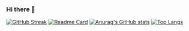 ### Hi there 👋

<!--
**AndreyKonovalenko/AndreyKonovalenko** is a ✨ _special_ ✨ repository because its `README.md` (this file) appears on your GitHub profile.

Here are some ideas to get you started:

- 🔭 I’m currently working on examinator app
- 🌱 I’m currently learning React, Express.js, Node.js, MongoDB.
- 👯 I’m looking to collaborate on ...
- 🤔 I’m looking for help with ...
- 💬 Ask me about ...
- 📫 How to reach me: ...
- 😄 Pronouns: ...
- ⚡ Fun fact: ...
-->


[![GitHub Streak](http://github-readme-streak-stats.herokuapp.com?user=AndreyKonovalenko&date_format=j%20M%5B%20Y%5D)](https://git.io/streak-stats)
[![Readme Card](https://github-readme-stats.vercel.app/api/pin/?username=AndreyKonovalenko&repo=examinator)](https://github.com/anuraghazra/github-readme-stats)
[![Anurag's GitHub stats](https://github-readme-stats.vercel.app/api?username=AndreyKonovalenko)](https://github.com/anuraghazra/github-readme-stats)
[![Top Langs](https://github-readme-stats.vercel.app/api/top-langs/?username=AndreyKonovalenko&layout=compact)](https://github.com/anuraghazra/github-readme-stats)
